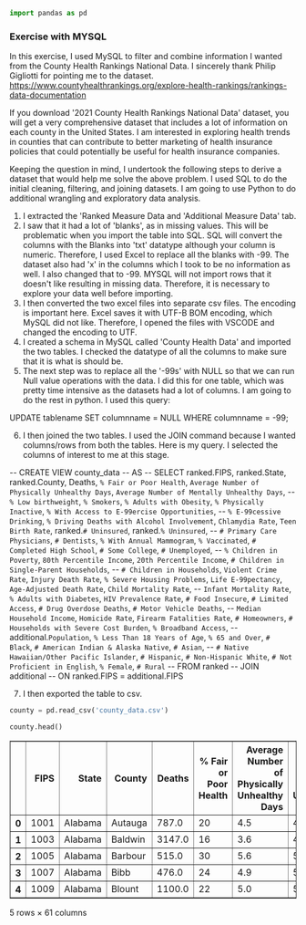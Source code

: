 ```python
import pandas as pd
```

### Exercise with MYSQL

In this exercise, I used MySQL to filter and combine information I wanted from the County Health Rankings National Data. I sincerely thank Philip Gigliotti for pointing me to the dataset. https://www.countyhealthrankings.org/explore-health-rankings/rankings-data-documentation

If you download '2021 County Health Rankings National Data' dataset, you will get a very comprehensive dataset that includes a lot of information on each county in the United States. I am interested in exploring health trends in counties that can contribute to better marketing of health insurance policies that could potentially be useful for health insurance companies. 

Keeping the question in mind, I undertook the following steps to derive a dataset that would help me solve the above problem. I used SQL to do the initial cleaning, filtering, and joining datasets. I am going to use Python to do additional wrangling and exploratory data analysis. 

1. I extracted the 'Ranked Measure Data and 'Additional Measure Data' tab. 
2. I saw that it had a lot of 'blanks', as in missing values. This will be problematic when you import the table into SQL. SQL will convert the columns with the Blanks into 'txt' datatype although your column is numeric. Therefore, I used Excel to replace all the blanks with -99. The dataset also had 'x' in the columns which I took to be no information as well. I also changed that to -99. MYSQL will not import rows that it doesn't like resulting in missing data. Therefore, it is necessary to explore your data well before importing. 
3. I then converted the two excel files into separate csv files. The encoding is important here. Excel saves it with UTF-B BOM encoding, which MySQL did not like. Therefore, I opened the files with VSCODE and changed the encoding to UTF. 
4. I created a schema in MySQL called 'County Health Data' and imported the two tables. I checked the datatype of all the columns to make sure that it is what is should be. 
5. The next step was to replace all the '-99s' with NULL so that we can run Null value operations with the data. I did this for one table, which was pretty time intensive as the datasets had a lot of columns. I am going to do the rest in python. I used this query: 

UPDATE tablename
SET columnname = NULL
WHERE columnname = -99;

6. I then joined the two tables. I used the JOIN command because I wanted columns/rows from both the tables. Here is my query. I selected the columns of interest to me at this stage. 

-- CREATE VIEW county_data
-- AS
-- SELECT ranked.FIPS, ranked.State, ranked.County, Deaths, `% Fair or Poor Health`, `Average Number of Physically Unhealthy Days`, `Average Number of Mentally Unhealthy Days`,
-- `% Low birthweight`, `% Smokers`, `% Adults with Obesity`, `% Physically Inactive`, `% With Access to E-99ercise Opportunities`,
-- `% E-99cessive Drinking`, `% Driving Deaths with Alcohol Involvement`, `Chlamydia Rate`, `Teen Birth Rate`, ranked.`# Uninsured`, ranked.`% Uninsured`,
-- `# Primary Care Physicians`, `# Dentists`, `% With Annual Mammogram`, `% Vaccinated`, `# Completed High School`, `# Some College`, `# Unemployed`,
-- `% Children in Poverty`, `80th Percentile Income`, `20th Percentile Income`, `# Children in Single-Parent Households`,
-- `# Children in Households`, `Violent Crime Rate`, `Injury Death Rate`, `% Severe Housing Problems`, `Life E-99pectancy`, `Age-Adjusted Death Rate`, `Child Mortality Rate`, 
-- `Infant Mortality Rate`, `% Adults with Diabetes`, `HIV Prevalence Rate`, `# Food Insecure`, `# Limited Access`, `# Drug Overdose Deaths`, `# Motor Vehicle Deaths`,
-- `Median Household Income`, `Homicide Rate`, `Firearm Fatalities Rate`, `# Homeowners`, `# Households with Severe Cost Burden`, `% Broadband Access`,
-- additional.`Population`, `% Less Than 18 Years of Age`, `% 65 and Over`, `# Black`, `# American Indian & Alaska Native`, `# Asian`, 
-- `# Native Hawaiian/Other Pacific Islander`, `# Hispanic`, `# Non-Hispanic White`, `# Not Proficient in English`, `% Female`, `# Rural`
-- FROM ranked
-- 	JOIN additional
-- 	ON ranked.FIPS = additional.FIPS

7. I then exported the table to csv. 




```python
county = pd.read_csv('county_data.csv')
```


```python
county.head()
```




<div>
<style scoped>
    .dataframe tbody tr th:only-of-type {
        vertical-align: middle;
    }

    .dataframe tbody tr th {
        vertical-align: top;
    }

    .dataframe thead th {
        text-align: right;
    }
</style>
<table border="1" class="dataframe">
  <thead>
    <tr style="text-align: right;">
      <th></th>
      <th>FIPS</th>
      <th>State</th>
      <th>County</th>
      <th>Deaths</th>
      <th>% Fair or Poor Health</th>
      <th>Average Number of Physically Unhealthy Days</th>
      <th>Average Number of Mentally Unhealthy Days</th>
      <th>% Low birthweight</th>
      <th>% Smokers</th>
      <th>% Adults with Obesity</th>
      <th>...</th>
      <th>% 65 and Over</th>
      <th># Black</th>
      <th># American Indian &amp; Alaska Native</th>
      <th># Asian</th>
      <th># Native Hawaiian/Other Pacific Islander</th>
      <th># Hispanic</th>
      <th># Non-Hispanic White</th>
      <th># Not Proficient in English</th>
      <th>% Female</th>
      <th># Rural</th>
    </tr>
  </thead>
  <tbody>
    <tr>
      <th>0</th>
      <td>1001</td>
      <td>Alabama</td>
      <td>Autauga</td>
      <td>787.0</td>
      <td>20</td>
      <td>4.5</td>
      <td>4.9</td>
      <td>9.0</td>
      <td>20</td>
      <td>33</td>
      <td>...</td>
      <td>16.0</td>
      <td>11098</td>
      <td>266</td>
      <td>656</td>
      <td>58</td>
      <td>1671</td>
      <td>41215</td>
      <td>419</td>
      <td>51.5</td>
      <td>22921</td>
    </tr>
    <tr>
      <th>1</th>
      <td>1003</td>
      <td>Alabama</td>
      <td>Baldwin</td>
      <td>3147.0</td>
      <td>16</td>
      <td>3.6</td>
      <td>4.8</td>
      <td>8.0</td>
      <td>19</td>
      <td>30</td>
      <td>...</td>
      <td>21.0</td>
      <td>19215</td>
      <td>1742</td>
      <td>2380</td>
      <td>154</td>
      <td>10534</td>
      <td>185747</td>
      <td>1425</td>
      <td>51.5</td>
      <td>77060</td>
    </tr>
    <tr>
      <th>2</th>
      <td>1005</td>
      <td>Alabama</td>
      <td>Barbour</td>
      <td>515.0</td>
      <td>30</td>
      <td>5.6</td>
      <td>5.6</td>
      <td>11.0</td>
      <td>26</td>
      <td>41</td>
      <td>...</td>
      <td>19.7</td>
      <td>11807</td>
      <td>170</td>
      <td>116</td>
      <td>52</td>
      <td>1117</td>
      <td>11235</td>
      <td>454</td>
      <td>47.1</td>
      <td>18613</td>
    </tr>
    <tr>
      <th>3</th>
      <td>1007</td>
      <td>Alabama</td>
      <td>Bibb</td>
      <td>476.0</td>
      <td>24</td>
      <td>4.9</td>
      <td>5.3</td>
      <td>10.0</td>
      <td>23</td>
      <td>37</td>
      <td>...</td>
      <td>16.7</td>
      <td>4719</td>
      <td>103</td>
      <td>48</td>
      <td>26</td>
      <td>623</td>
      <td>16663</td>
      <td>71</td>
      <td>46.7</td>
      <td>15663</td>
    </tr>
    <tr>
      <th>4</th>
      <td>1009</td>
      <td>Alabama</td>
      <td>Blount</td>
      <td>1100.0</td>
      <td>22</td>
      <td>5.0</td>
      <td>5.4</td>
      <td>7.0</td>
      <td>23</td>
      <td>33</td>
      <td>...</td>
      <td>18.7</td>
      <td>872</td>
      <td>370</td>
      <td>185</td>
      <td>67</td>
      <td>5582</td>
      <td>50176</td>
      <td>878</td>
      <td>50.8</td>
      <td>51562</td>
    </tr>
  </tbody>
</table>
<p>5 rows × 61 columns</p>
</div>




```python

```
